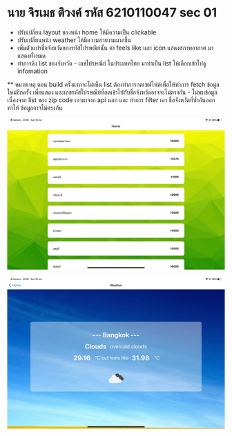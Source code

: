 # นาย จิรเมธ ติวงค์ รหัส 6210110047 sec   01

- ปรับเปลี่ยน layout ของหน้า home ให้มีความเป็น clickable
- ปรับเปลี่ยนหน้า weather ให้มีความสวยงามมากขึ้น
- เพิ่มตัวแปรชื่อจังหวัดของรหัสไปรษณีย์นั้น ค่า feels like และ icon แสดงสภาพอากาศ มาแสดงทั้งหมด
- ทำการดึง list ของจังหวัด - เลขไปรษณีย์ ในประเทศไทย มาทำเป็น list ให้เลือกเข้าไปดู infomation


** หมายเหตุ ตอน build ครั้งแรกจะไม่เห็น list ต้องทำการกดเซฟไฟล์เพื่อให้ทำการ fetch ข้อมูลใหม่อีกครั้ง เพื่อแสดง และเลขรหัสไปรษณีย์ที่กดเข้าไปกับชื่อจังหวัดอาจจะไม่ตรงกัน - ไม่พบข้อมูล เนื่องจาก list ของ zip code เอามาจาก api นอก และ ทำการ filter เอา ชื่อจังหวัดที่ซ้ำกันออก ทำให้ ข้อมูลอาจไม่ตรงกัน

![](home.jpg)

![](weather.jpg)